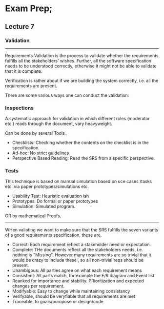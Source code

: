 # Exam Prep; 
## Lecture 7
### Validation

---
Requirements Validation is the process to validate whether the requirements fulfills all the stakeholders' wishes.
Further, all the software specification needs to be understood correctly, otherwise it might not be able to validate that it is complete.

Verification is rather about if we are building the system correctly, i.e. all the requirements are present.

There are some various ways one can conduct the validation:
### Inspections
A systematic approach for validation in which different roles (moderator etc.) reads through the document, vary heavyweight.

Can be done by several Tools_

* Checklists: Checking whether the contents on the checklist is in the specification.
* Ad-hoc: No strict guidelines
* Perspective Based Reading: Read the SRS from a specific perspective.

### Tests
This technique is based on manual simulation based on uce cases /tasks etc. via paper prototypes/simulations etc.

* Usability Test: Heuristic evaluation ish
* Prototypes: Do formal or paper prototypes
* Simulation: Simulated program.

OR by mathematical Proofs.

--- 
WHen valiating we want to make sure that the SRS fulfills the seven variants of a good requirements specification, these are.
* Correct: Each requirement reflect a stakeholder need or expectation.
* Complete: THe documents reflect all the stakeholders needs, i.e. nothing is "Missing". However many requirements are so trivial that it would be crazy to include these , so all non-trivial reqs should be present.
* Unambigous: All parties agree on what each requirement means
* Consistent: All parts match, for example the E/R diagram and Event list.
* Reanked for importance and stability. PRioritization and expected changes per requirement.
* Modifyable: Easy to change while maintaining consistancy
* Verifyable, should be veryfiable that all requirements are met
* Traceable, to goals/puropose or design/code
